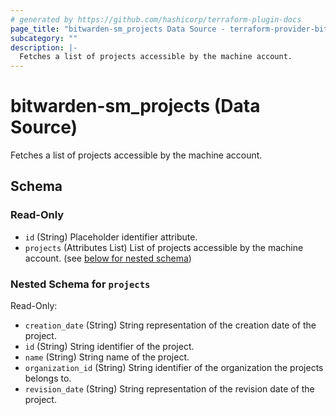 ```yaml
---
# generated by https://github.com/hashicorp/terraform-plugin-docs
page_title: "bitwarden-sm_projects Data Source - terraform-provider-bitwarden-sm"
subcategory: ""
description: |-
  Fetches a list of projects accessible by the machine account.
---
```


# bitwarden-sm_projects (Data Source)

Fetches a list of projects accessible by the machine account.



<!-- schema generated by tfplugindocs -->
## Schema

### Read-Only

- `id` (String) Placeholder identifier attribute.
- `projects` (Attributes List) List of projects accessible by the machine account. (see [below for nested schema](#nestedatt--projects))

<a id="nestedatt--projects"></a>
### Nested Schema for `projects`

Read-Only:

- `creation_date` (String) String representation of the creation date of the project.
- `id` (String) String identifier of the project.
- `name` (String) String name of the project.
- `organization_id` (String) String identifier of the organization the projects belongs to.
- `revision_date` (String) String representation of the revision date of the project.
